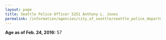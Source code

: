 ```yaml
---
layout: page
title: Seattle Police Officer 5251 Anthony L. Jones
permalink: /information/agencies/city_of_seattle/seattle_police_department/copbook/5251/
---
```


**Age as of Feb. 24, 2016:** 57
